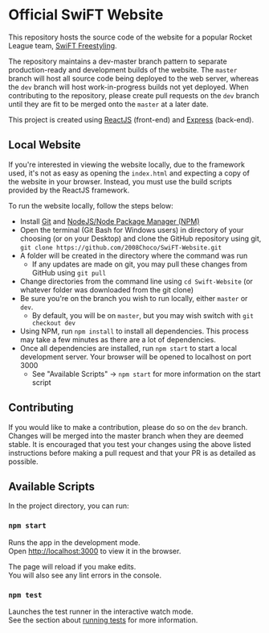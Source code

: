 # Official SwiFT Website

This repository hosts the source code of the website for a popular Rocket League team, [SwiFT Freestyling](https://www.youtube.com/channel/UCOkURq_NNFeVfhA6v5JfVCg).

The repository maintains a dev-master branch pattern to separate production-ready and development builds of the website. The `master` branch will host all source code being deployed to the web server, whereas the `dev` branch will host work-in-progress builds not yet deployed. When contributing to the repository, please create pull requests on the `dev` branch until they are fit to be merged onto the `master` at a later date.

This project is created using [ReactJS](https://reactjs.org) (front-end) and [Express](https://expressjs.com) (back-end).

## Local Website

If you're interested in viewing the website locally, due to the framework used, it's not as easy as opening the `index.html` and expecting a copy of the website in your browser. Instead, you must use the build scripts provided by the ReactJS framework.

To run the website locally, follow the steps below:
- Install [Git](https://git-scm.com) and [NodeJS/Node Package Manager (NPM)](https://nodejs.org)
- Open the terminal (Git Bash for Windows users) in directory of your choosing (or on your Desktop) and clone the GitHub repository using git, `git clone https://github.com/2008Choco/SwiFT-Website.git`
- A folder will be created in the directory where the command was run
  - If any updates are made on git, you may pull these changes from GitHub using `git pull`
- Change directories from the command line using `cd Swift-Website` (or whatever folder was downloaded from the git clone)
- Be sure you're on the branch you wish to run locally, either `master` or `dev`.
  - By default, you will be on `master`, but you may wish switch with `git checkout dev`
- Using NPM, run `npm install` to install all dependencies. This process may take a few minutes as there are a lot of dependencies.
- Once all dependencies are installed, run `npm start` to start a local development server. Your browser will be opened to localhost on port 3000
  - See "Available Scripts" -> `npm start` for more information on the start script

## Contributing

If you would like to make a contribution, please do so on the `dev` branch. Changes will be merged into the master branch when they are deemed stable. It is encouraged that you test your changes using the above listed instructions before making a pull request and that your PR is as detailed as possible.

## Available Scripts

In the project directory, you can run:

### `npm start`

Runs the app in the development mode.<br>
Open [http://localhost:3000](http://localhost:3000) to view it in the browser.

The page will reload if you make edits.<br>
You will also see any lint errors in the console.

### `npm test`

Launches the test runner in the interactive watch mode.<br>
See the section about [running tests](https://facebook.github.io/create-react-app/docs/running-tests) for more information.